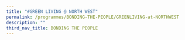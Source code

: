 ```yaml
---
title: "#GREEN LIVING @ NORTH WEST"
permalink: /programmes/BONDING-THE-PEOPLE/GREENLIVING-at-NORTHWEST
description: ""
third_nav_title: BONDING THE PEOPLE
---
```




